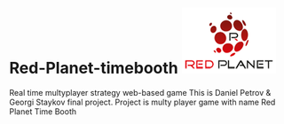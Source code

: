 # Red-Planet-timebooth ![Alt text](public/images/logo/logo.png)
Real time multyplayer strategy web-based game
This is Daniel Petrov & Georgi Staykov final project. Project is multy player game with name Red Planet Time Booth
